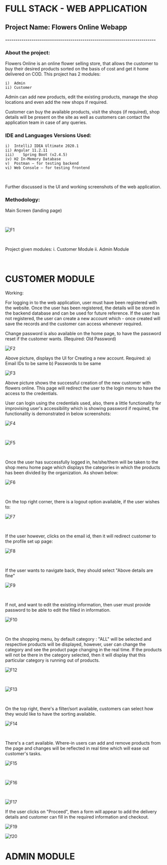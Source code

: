 # FULL STACK - WEB APPLICATION

## Project Name: Flowers Online Webapp
#### --------------------------------------------------------------------------
### About the project:

Flowers Online is an online flower selling store, that allows the customer to buy their desired products sorted on the basis of cost and get it home delivered on COD. This project has 2 modules:

	i)	Admin
	ii)	Customer

Admin can add new products, edit the existing products, manage the shop locations and even add the new shops if required.

Customer can buy the available products, visit the shops (if required), shop details will be present on the site as well as customers can contact the application team in case of any queries.

### IDE and Languages Versions Used:

	i)	IntelliJ IDEA Ultimate 2020.1
	ii)	Angular 11.2.11
	iii)	Spring Boot (v2.4.5)
	iv)	H2 In-Memory Database
	v)	Postman – for testing backend
	vi)	Web Console – for testing frontend

<br>

Further discussed is the UI and working screenshots of the web application.
 
### Methodology:
Main Screen (landing page)

<br>

![F1](https://user-images.githubusercontent.com/38985008/155876309-f8234ed6-7fdd-4ea7-bf00-8877800db807.jpg)

<br>

Project given modules:
i.	Customer Module
ii.	Admin Module

<br>

# CUSTOMER MODULE
Working:

For logging in to the web application, user must have been registered with the website. Once the user has been registered, the details will be stored in the backend database and can be used for future reference.
If the user has not registered, the user can create a new account which - once created will save the records and the customer can access whenever required.

Change password is also available on the home page, to have the password reset if the customer wants. (Required: Old Password)
 

 ![F2](https://user-images.githubusercontent.com/38985008/155876315-5f6921b0-838e-45ef-9e54-cef9f110706e.jpg)


Above picture, displays the UI for Creating a new account. Required:
a)	Email IDs to be same
b)	Passwords to be same


![F3](https://user-images.githubusercontent.com/38985008/155876337-2e3d528d-6b7a-41f7-89f1-b79ae82c3f1e.jpg)


Above picture shows the successful creation of the new customer with flowers online. This page will redirect the user to the login menu to have the access to the credentials.

User can login using the credentials used, also, there a little functionality for improvising user's accessibility which is showing password if required, the functionality is demonstrated in below screenshots:

![F4](https://user-images.githubusercontent.com/38985008/155876377-b4fcb02a-af62-46c5-9e78-986e10320533.jpg)

<br>

![F5](https://user-images.githubusercontent.com/38985008/155876384-2610027c-3899-48b2-8785-3b6c630978ad.jpg)

<br>

Once the user has successfully logged in, he/she/them will be taken to the shop menu home page which displays the categories in which the products has been divided by the organization. As shown below:

![F6](https://user-images.githubusercontent.com/38985008/155876478-49f486b8-0942-432c-8e90-bee248b11734.jpg)

<br>

On the top right corner, there is a logout option available, if the user wishes to:

![F7](https://user-images.githubusercontent.com/38985008/155876668-2aca900c-8f51-4576-9a90-9121c3a2d345.jpg)

<br>

If the user however, clicks on the email id, then it will redirect customer to the profile set up page:

![F8](https://user-images.githubusercontent.com/38985008/155876686-df497be1-8fb1-4a41-b2db-8418dfa83977.jpg)

<br>

If the user wants to navigate back, they should select "Above details are fine"

![F9](https://user-images.githubusercontent.com/38985008/155876697-51578445-db7d-41a7-9c5f-a3b8df7babc6.jpg)

<br>

If not, and want to edit the existing information, then user must provide password to be able to edit the filled in information.

![F10](https://user-images.githubusercontent.com/38985008/155876717-c8cee9fc-38c1-4a22-a787-cd02e8a5f13e.jpg)

<br>

On the shopping menu, by default category : "ALL" will be selected and respective products will be displayed, however, user can change the category and see the product page changing in the real time. If the products will not be there in the category selected, then it will display that this particular category is running out of products. 

![F12](https://user-images.githubusercontent.com/38985008/155876761-937b51a9-e86d-4037-bd0e-86a47b281cef.jpg)

<br>

![F13](https://user-images.githubusercontent.com/38985008/155876816-517c1b4a-b144-4399-8fc2-eb9ba1602233.jpg)

<br>

 On the top right, there's a filter/sort available, customers can select how they would like to have the sorting available.
 
 ![F14](https://user-images.githubusercontent.com/38985008/155876851-2fbc719d-684e-4ea2-8761-874b3f8515bd.jpg)

<br>

There's a cart available. Where-in users can add and remove products from the page and changes will be reflected in real time which will ease out customer's tasks.

![F15](https://user-images.githubusercontent.com/38985008/155876896-450b5a12-ff8f-4a00-904c-b322dc702ee3.jpg)

<br>

![F16](https://user-images.githubusercontent.com/38985008/155876917-26ba6169-29f6-48c4-8694-f11126c6cfe7.jpg)

<br>

![F17](https://user-images.githubusercontent.com/38985008/155876924-edddec08-07e6-4d44-be3d-ec622e666b02.jpg)

If the user clicks on "Proceed", then a form will appear to add the delivery details and customer can fill in the required information and checkout.

![F19](https://user-images.githubusercontent.com/38985008/155876945-ee845722-d6e3-4557-b88c-fca18452cf77.jpg)

![f20](https://user-images.githubusercontent.com/38985008/155876959-c49e4dc7-cee8-47e3-addd-b75b43753ef9.jpg)


# ADMIN MODULE
 
